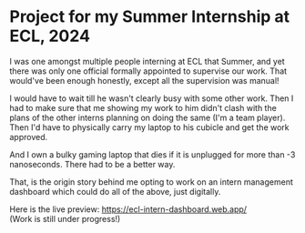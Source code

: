 # Project for my Summer Internship at ECL, 2024  

  I was one amongst multiple people interning at ECL that Summer, and yet there was only one official formally appointed to supervise our work. That would've been enough honestly, except all the supervision was manual!     
  
  I would have to wait till he wasn't clearly busy with some other work. Then I had to make sure that me showing my work to him didn't clash with the plans of the other interns planning on doing the same (I'm a team player). Then I'd have to physically carry my laptop to his cubicle and get the work approved.    
  
  And I own a bulky gaming laptop that dies if it is unplugged for more than -3 nanoseconds. There had to be a better way.    
  
  That, is the origin story behind me opting to work on an intern management dashboard which could do all of the above, just digitally.  

  Here is the live preview:  https://ecl-intern-dashboard.web.app/  
  (Work is still under progress!)
